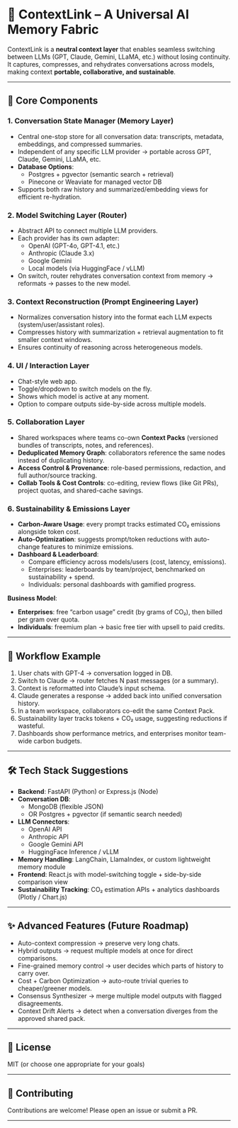 # 🧩 ContextLink – A Universal AI Memory Fabric

ContextLink is a **neutral context layer** that enables seamless switching between LLMs (GPT, Claude, Gemini, LLaMA, etc.) without losing continuity.  
It captures, compresses, and rehydrates conversations across models, making context **portable, collaborative, and sustainable**.  

---

## 🔑 Core Components

### 1. Conversation State Manager (Memory Layer)
- Central one-stop store for all conversation data: transcripts, metadata, embeddings, and compressed summaries.  
- Independent of any specific LLM provider → portable across GPT, Claude, Gemini, LLaMA, etc.  
- **Database Options**:
  - Postgres + pgvector (semantic search + retrieval)  
  - Pinecone or Weaviate for managed vector DB  
- Supports both raw history and summarized/embedding views for efficient re-hydration.  

### 2. Model Switching Layer (Router)
- Abstract API to connect multiple LLM providers.  
- Each provider has its own adapter:  
  - OpenAI (GPT-4o, GPT-4.1, etc.)  
  - Anthropic (Claude 3.x)  
  - Google Gemini  
  - Local models (via HuggingFace / vLLM)  
- On switch, router rehydrates conversation context from memory → reformats → passes to the new model.  

### 3. Context Reconstruction (Prompt Engineering Layer)
- Normalizes conversation history into the format each LLM expects (system/user/assistant roles).  
- Compresses history with summarization + retrieval augmentation to fit smaller context windows.  
- Ensures continuity of reasoning across heterogeneous models.  

### 4. UI / Interaction Layer
- Chat-style web app.  
- Toggle/dropdown to switch models on the fly.  
- Shows which model is active at any moment.  
- Option to compare outputs side-by-side across multiple models.  

### 5. Collaboration Layer
- Shared workspaces where teams co-own **Context Packs** (versioned bundles of transcripts, notes, and references).  
- **Deduplicated Memory Graph**: collaborators reference the same nodes instead of duplicating history.  
- **Access Control & Provenance**: role-based permissions, redaction, and full author/source tracking.  
- **Collab Tools & Cost Controls**: co-editing, review flows (like Git PRs), project quotas, and shared-cache savings.  

### 6. Sustainability & Emissions Layer
- **Carbon-Aware Usage**: every prompt tracks estimated CO₂ emissions alongside token cost.  
- **Auto-Optimization**: suggests prompt/token reductions with auto-change features to minimize emissions.  
- **Dashboard & Leaderboard**:
  - Compare efficiency across models/users (cost, latency, emissions).  
  - Enterprises: leaderboards by team/project, benchmarked on sustainability + spend.  
  - Individuals: personal dashboards with gamified progress.  

**Business Model**:  
- **Enterprises**: free “carbon usage” credit (by grams of CO₂), then billed per gram over quota.  
- **Individuals**: freemium plan → basic free tier with upsell to paid credits.  

---

## 🔄 Workflow Example
1. User chats with GPT-4 → conversation logged in DB.  
2. Switch to Claude → router fetches N past messages (or a summary).  
3. Context is reformatted into Claude’s input schema.  
4. Claude generates a response → added back into unified conversation history.  
5. In a team workspace, collaborators co-edit the same Context Pack.  
6. Sustainability layer tracks tokens + CO₂ usage, suggesting reductions if wasteful.  
7. Dashboards show performance metrics, and enterprises monitor team-wide carbon budgets.  

---

## 🛠 Tech Stack Suggestions

- **Backend**: FastAPI (Python) or Express.js (Node)  
- **Conversation DB**:  
  - MongoDB (flexible JSON)  
  - OR Postgres + pgvector (if semantic search needed)  
- **LLM Connectors**:  
  - OpenAI API  
  - Anthropic API  
  - Google Gemini API  
  - HuggingFace Inference / vLLM  
- **Memory Handling**: LangChain, LlamaIndex, or custom lightweight memory module  
- **Frontend**: React.js with model-switching toggle + side-by-side comparison view  
- **Sustainability Tracking**: CO₂ estimation APIs + analytics dashboards (Plotly / Chart.js)  

---

## ✨ Advanced Features (Future Roadmap)
- Auto-context compression → preserve very long chats.  
- Hybrid outputs → request multiple models at once for direct comparisons.  
- Fine-grained memory control → user decides which parts of history to carry over.  
- Cost + Carbon Optimization → auto-route trivial queries to cheaper/greener models.  
- Consensus Synthesizer → merge multiple model outputs with flagged disagreements.  
- Context Drift Alerts → detect when a conversation diverges from the approved shared pack.  

---

## 📜 License
MIT (or choose one appropriate for your goals)

---

## 🙌 Contributing
Contributions are welcome! Please open an issue or submit a PR.  

---

